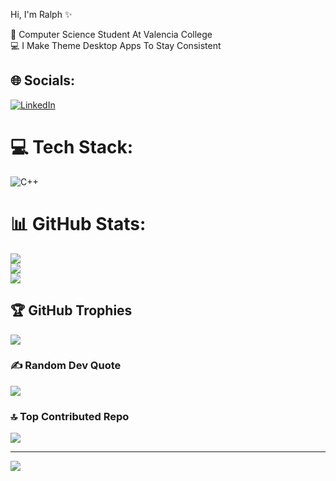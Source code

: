  Hi, I'm Ralph ✨

🧠 Computer Science Student At Valencia College<br/>
💻 I Make Theme Desktop Apps To Stay Consistent<br/>





## 🌐 Socials:
[![LinkedIn](https://img.shields.io/badge/LinkedIn-%230077B5.svg?logo=linkedin&logoColor=white)](https://linkedin.com/in/https://www.linkedin.com/in/ralphnoel/) 

# 💻 Tech Stack:
![C++](https://img.shields.io/badge/c++-%2300599C.svg?style=for-the-badge&logo=c%2B%2B&logoColor=white)
# 📊 GitHub Stats:
![](https://github-readme-stats.vercel.app/api?username=GridGxly&theme=dark&hide_border=false&include_all_commits=false&count_private=false)<br/>
![](https://nirzak-streak-stats.vercel.app/?user=GridGxly&theme=dark&hide_border=false)<br/>
![](https://github-readme-stats.vercel.app/api/top-langs/?username=GridGxly&theme=dark&hide_border=false&include_all_commits=false&count_private=false&layout=compact)

## 🏆 GitHub Trophies
![](https://github-profile-trophy.vercel.app/?username=GridGxly&theme=tokyonight&no-frame=false&no-bg=true&margin-w=4)

### ✍️ Random Dev Quote
![](https://quotes-github-readme.vercel.app/api?type=horizontal&theme=radical)

### 🔝 Top Contributed Repo
![](https://github-contributor-stats.vercel.app/api?username=GridGxly&limit=5&theme=dark&combine_all_yearly_contributions=true)

---
[![](https://visitcount.itsvg.in/api?id=GridGxly&icon=0&color=9)](https://visitcount.itsvg.in)

<!-- Proudly created with GPRM ( https://gprm.itsvg.in ) -->
